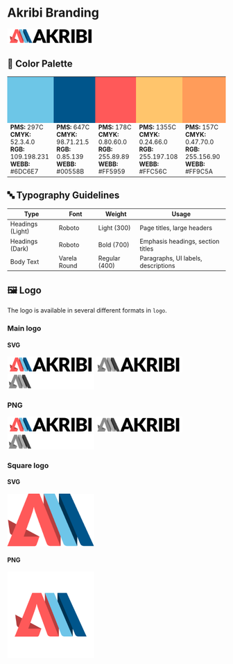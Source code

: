 # Akribi Branding

<img src="logo/akribi_color.svg" alt="Logo" width="200"/>

## 🎨 Color Palette

<table>
  <tr>
    <td style="background-color:#6DC6E7; width:100px; height:100px;"></td>
    <td style="background-color:#00558B; width:100px; height:100px;"></td>
    <td style="background-color:#FF5959; width:100px; height:100px;"></td>
    <td style="background-color:#FFC56C; width:100px; height:100px;"></td>
    <td style="background-color:#FF9C5A; width:100px; height:100px;"></td>
  </tr>
  <tr>
    <td><b>PMS:</b> 297C<br><b>CMYK:</b> 52.3.4.0<br><b>RGB:</b> 109.198.231<br><b>WEBB:</b> #6DC6E7</td>
    <td><b>PMS:</b> 647C<br><b>CMYK:</b> 98.71.21.5<br><b>RGB:</b> 0.85.139<br><b>WEBB:</b> #00558B</td>
    <td><b>PMS:</b> 178C<br><b>CMYK:</b> 0.80.60.0<br><b>RGB:</b> 255.89.89<br><b>WEBB:</b> #FF5959</td>
    <td><b>PMS:</b> 1355C<br><b>CMYK:</b> 0.24.66.0<br><b>RGB:</b> 255.197.108<br><b>WEBB:</b> #FFC56C</td>
    <td><b>PMS:</b> 157C<br><b>CMYK:</b> 0.47.70.0<br><b>RGB:</b> 255.156.90<br><b>WEBB:</b> #FF9C5A</td>
  </tr>
</table>

## 🔤 Typography Guidelines

| **Type**         | **Font**        | **Weight**       | **Usage**                           |
|------------------|-----------------|------------------|-------------------------------------|
| Headings (Light) | Roboto          | Light (300)      | Page titles, large headers          |
| Headings (Dark)  | Roboto          | Bold (700)       | Emphasis headings, section titles   |
| Body Text        | Varela Round    | Regular (400)    | Paragraphs, UI labels, descriptions |

## 🖼️ Logo

The logo is available in several different formats in `logo`.

### Main logo

#### SVG

<img src="logo/akribi_color.svg" alt="Logo" width="200"/>
<img src="logo/akribi_black.svg" alt="Logo" width="200"/>
<img src="logo/akribi_white.svg" alt="Logo" width="200"/>

### PNG

<img src="logo/akribi_color.png" alt="Logo" width="200"/>
<img src="logo/akribi_black.png" alt="Logo" width="200"/>
<img src="logo/akribi_white.png" alt="Logo" width="200"/>

### Square logo

#### SVG

<img src="logo/akribi_square_color.svg" alt="Logo" width="200"/>

#### PNG

<img src="logo/akribi_square_color.png" alt="Logo" width="200"/>
